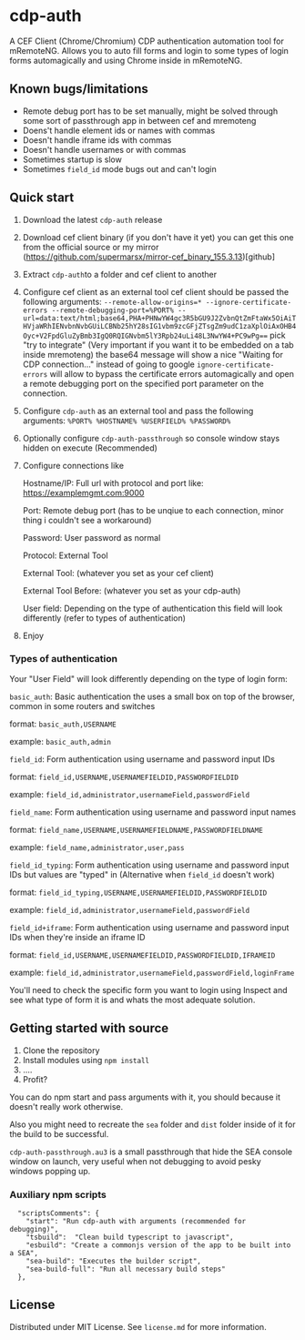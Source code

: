 # cdp-auth

A CEF Client (Chrome/Chromium) CDP authentication automation tool for mRemoteNG. Allows you to auto fill forms and login to some types of login forms automagically and using Chrome inside in mRemoteNG.

## Known bugs/limitations
- Remote debug port has to be set manually, might be solved through some sort of passthrough app in between cef and mremoteng
- Doens't handle element ids or names with commas
- Doesn't handle iframe ids with commas
- Doesn't handle usernames or with commas
- Sometimes startup is slow
- Sometimes `field_id` mode bugs out and can't login

## Quick start

1. Download the latest `cdp-auth` release
2. Download cef client binary (if you don't have it yet) you can get this one from the official source or my mirror (https://github.com/supermarsx/mirror-cef_binary_155.3.13)[github]
3. Extract `cdp-auth`to a folder and cef client to another
4. Configure cef client as an external tool 
    cef client should be passed the following arguments: 
    `--remote-allow-origins=* --ignore-certificate-errors --remote-debugging-port=%PORT% --url=data:text/html;base64,PHA+PHNwYW4gc3R5bGU9J2ZvbnQtZmFtaWx5OiAiTHVjaWRhIENvbnNvbGUiLCBNb25hY28sIG1vbm9zcGFjZTsgZm9udC1zaXplOiAxOHB4Oyc+V2FpdGluZyBmb3IgQ0RQIGNvbm5lY3Rpb24uLi48L3NwYW4+PC9wPg==`
    pick "try to integrate" (Very important if you want it to be embedded on a tab inside mremoteng)
    the base64 message will show a nice "Waiting for CDP connection..." instead of going to google
    `ignore-certificate-errors` will allow to bypass the certificate errors automagically and open a remote debugging port on the specified port parameter on the connection.
5. Configure `cdp-auth` as an external tool and pass the following arguments: `%PORT% %HOSTNAME% %USERFIELD% %PASSWORD%`
6. Optionally configure `cdp-auth-passthrough` so console window stays hidden on execute (Recommended)
7. Configure connections like

    Hostname/IP: Full url with protocol and port like: https://examplemgmt.com:9000
   
    Port: Remote debug port (has to be unqiue to each connection, minor thing i couldn't see a workaround)
   
    Password: User password as normal
   
    Protocol: External Tool
   
    External Tool: (whatever you set as your cef client)
   
    External Tool Before: (whatever you set as your cdp-auth)
   
    User field: Depending on the type of authentication this field will look differently (refer to types of authentication)
   
9. Enjoy
    
### Types of authentication
Your "User Field" will look differently depending on the type of login form:


`basic_auth`: Basic authentication the uses a small box on top of the browser, common in some routers and switches

format: `basic_auth,USERNAME`

example: `basic_auth,admin`


`field_id`: Form authentication using username and password input IDs

format: `field_id,USERNAME,USERNAMEFIELDID,PASSWORDFIELDID`

example: `field_id,administrator,usernameField,passwordField`


`field_name`: Form authentication using username and password input names

format: `field_name,USERNAME,USERNAMEFIELDNAME,PASSWORDFIELDNAME`

example: `field_name,administrator,user,pass`


`field_id_typing`: Form authentication using username and password input IDs but values are "typed" in (Alternative when `field_id` doesn't work)

format: `field_id_typing,USERNAME,USERNAMEFIELDID,PASSWORDFIELDID`

example: `field_id,administrator,usernameField,passwordField`


`field_id+iframe`: Form authentication using username and password input IDs when they're inside an iframe ID

format: `field_id,USERNAME,USERNAMEFIELDID,PASSWORDFIELDID,IFRAMEID`

example: `field_id,administrator,usernameField,passwordField,loginFrame`


You'll need to check the specific form you want to login using Inspect and see what type of form it is and whats the most adequate solution.

## Getting started with source
1. Clone the repository
2. Install modules using ` npm install `
3. .…
4. Profit?

You can do npm start and pass arguments with it, you should because it doesn't really work otherwise.

Also you might need to recreate the `sea` folder and `dist` folder inside of it for the build to be successful.

`cdp-auth-passthrough.au3` is a small passthrough that hide the SEA console window on launch, very useful when not debugging to avoid pesky windows popping up.

### Auxiliary npm scripts
```
  "scriptsComments": {
    "start": "Run cdp-auth with arguments (recommended for debugging)",
    "tsbuild":  "Clean build typescript to javascript",
    "esbuild": "Create a commonjs version of the app to be built into a SEA",
    "sea-build": "Executes the builder script",
    "sea-build-full": "Run all necessary build steps"
  },
```

## License
Distributed under MIT License. See `license.md` for more information.
